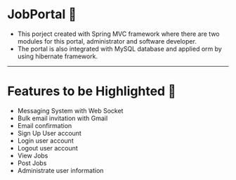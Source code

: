# JobPortal 👜

- This porject created with Spring MVC framework where there are two modules for this portal, administrator and software developer.
- The portal is also integrated with MySQL database and applied orm by using hibernate framework.

------------------

# Features to be Highlighted 🌟

- Messaging System with Web Socket
- Bulk email invitation with Gmail
- Email confirmation
- Sign Up User account
- Login user account
- Logout user account
- View Jobs
- Post Jobs
- Administrate user information
